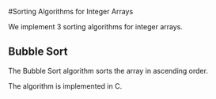 #Sorting Algorithms for Integer Arrays

We implement 3 sorting algorithms for integer arrays.

## Bubble Sort

The Bubble Sort algorithm sorts the array in ascending order.

The algorithm is implemented in C.
